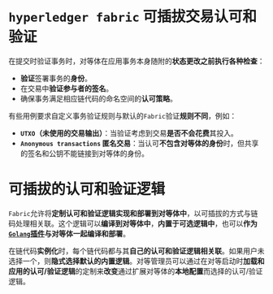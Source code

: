 # `hyperledger fabric` 可插拔交易认可和验证

在提交时验证事务时，对等体在应用事务本身随附的**状态更改之前执行各种检查**：

+ **验证**签署事务的**身份**。
+ 在交易中**验证参与者的签名**。
+ 确保事务满足相应链代码的命名空间的**认可策略**。

有些用例要求自定义事务验证规则与默认的`Fabric`验证**规则不同**，例如：

+ **`UTXO`（未使用的交易输出）**：当验证考虑到交易**是否不会花费**其投入。
+ **`Anonymous transactions` 匿名交易**：当认可**不包含对等体的身份**时，但共享的签名和公钥不能链接到对等体的身份。

# 可插拔的认可和验证逻辑

`Fabric`允许将**定制认可和验证逻辑实现和部署到对等体中**，以可插拔的方式与链码处理相关联。这个逻辑可以**编译到对等体中**，**内置于可选逻辑中**，也可以**作为[`Golang`插件](https://golang.org/pkg/plugin/)与对等体一起编译和部署**。

在链代码**实例化**时，每个链代码都与其**自己的认可和验证逻辑相关联**。如果用户未选择一个，则**隐式选择默认的内置逻辑**。对等管理员可以通过在对等启动时**加载和应用的认可/验证逻辑**的定制来**改变**通过扩展对等体的**本地配置**而选择的认可/验证逻辑。



